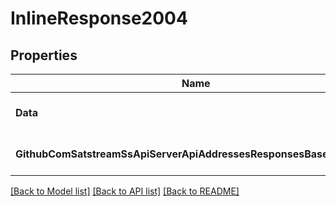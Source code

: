 # InlineResponse2004

## Properties
Name | Type | Description | Notes
------------ | ------------- | ------------- | -------------
**Data** | [**[]ResponsesGetAddressNonInscriptionUtxoData**](responses.GetAddressNonInscriptionUTXOData.md) |  | [optional] [default to null]
**GithubComSatstreamSsApiServerApiAddressesResponsesBaseResponse** | [***GithubComSatstreamSsApiServerApiAddressesResponsesBaseResponse**](github_com_satstream_ss-api_server_api_addresses_responses.BaseResponse.md) |  | [optional] [default to null]

[[Back to Model list]](../README.md#documentation-for-models) [[Back to API list]](../README.md#documentation-for-api-endpoints) [[Back to README]](../README.md)


